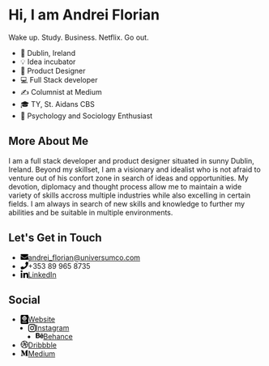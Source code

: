 # Hi, I am Andrei Florian
Wake up. Study. Business. Netflix. Go out.

- 📍 Dublin, Ireland
- 💡 Idea incubator
- 🎨 Product Designer
- 💻 Full Stack developer
- ✍ Columnist at Medium
- 🎓 TY, St. Aidans CBS
- 🧠 Psychology and Sociology Enthusiast

## More About Me
I am a full stack developer and product designer situated in sunny Dublin, Ireland. Beyond my skillset, I am a visionary and idealist who is not afraid to venture out of his confort zone in search of ideas and opportunities. My devotion, diplomacy and thought process allow me to maintain a wide variety of skills accross multiple industries while also excelling in certain fields. I am always in search of new skills and knowledge to further my abilities and be suitable in multiple environments.

## Let's Get in Touch
- <img align="left" alt="Email" width="15px" src="https://github.com/Andrei-Florian/Andrei-Florian/blob/master/icons/email.svg" /> andrei_florian@universumco.com
- <img align="left" alt="Phone" width="15px" src="https://github.com/Andrei-Florian/Andrei-Florian/blob/master/icons/phone.svg" /> +353 89 965 8735
- <img align="left" alt="LinkedIn" width="15px" src="https://github.com/Andrei-Florian/Andrei-Florian/blob/master/icons/linkedin.svg" /> [LinkedIn](https://www.google.com)

## Social
- <img align="left" alt="Website" width="15px" src="https://github.com/Andrei-Florian/Andrei-Florian/blob/master/icons/website.svg" /> [Website](andreiflorian.com)
- <img align="left" alt="Instagram" width="15px" src="https://github.com/Andrei-Florian/Andrei-Florian/blob/master/icons/instagram.svg" /> [Instagram](instagram.com/andrei.a.florian)
- <img align="left" alt="Behance" width="15px" src="https://github.com/Andrei-Florian/Andrei-Florian/blob/master/icons/behance.svg" /> [Behance](behance.net/andreiflorian)
- <img align="left" alt="Dribbble" width="15px" src="https://github.com/Andrei-Florian/Andrei-Florian/blob/master/icons/dribbble.svg" /> [Dribbble](dribbble.com/AndreiFlorian)
- <img align="left" alt="Medium" width="15px" src="https://github.com/Andrei-Florian/Andrei-Florian/blob/master/icons/medium.svg" /> [Medium](medium.com/@andreialexanderflorian)